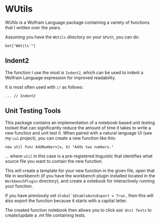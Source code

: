 # WUtils

WUtils is a Wolfram Language package containing a variety of functions that I written over the years.

Assuming you have the `WUtils` directory on your `$Path`, you can do:

```
Get["WUtils`"]
```

## Indent2

The function I use the most is `Indent2`, which can be used to indent a Wolfram Language expression for improved readability.

It is most often used with `//` as follows:

```
... // Indent2
```

## Unit Testing Tools

This package contains an implementation of a notebook-based unit testing toolset that can significantly reduce the amount of time it takes to write a new function and unit test it.  When paired with a natural language UI (see my `Lui` project), you can create a new function like this:

    new util func AddNumbers[a, b] "Adds two numbers."

... where `util` in this case is a pre-registered linguistic that identifies what source file you want to contain the new function.

This will create a template for your new function in the given file, open that file in workbench (if you have the workbench plugin installed located in the `WorkbenchPlugin` directory), and create a notebook for interactively running your function.

If you have previously set ```Global`$EnableAutoExport = True``` , then this will also export the function because it starts with a capital letter.

The created function notebook then allows you to click `Add Unit Tests` to create/update a .mt file containing tests.